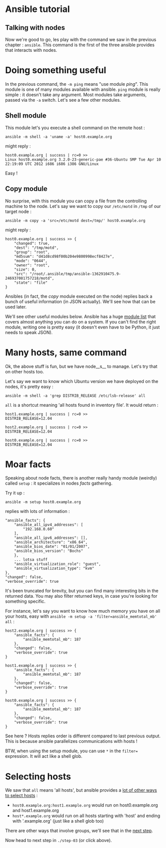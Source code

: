 Ansible tutorial
================

Talking with nodes
------------------

Now we're good to go, les play with the command we saw in the previous chapter : 
`ansible`. This command is the first of the three ansible provides that interacts 
with nodes.

# Doing something useful

In the previous command, the `-m ping` means "use module _ping_". This module is
one of many modules available with ansible. `ping` module is really simple :
it doesn't take any argument. Most modules take arguments, passed via the
`-a` switch. Let's see a few other modules.

## Shell module

This module let's you execute a shell command on the remote host :

    ansible -m shell -a 'uname -a' host0.example.org

might reply :

    host0.example.org | success | rc=0 >>
    Linux host0.example.org 3.2.0-23-generic-pae #36-Ubuntu SMP Tue Apr 10 22:19:09 UTC 2012 i686 i686 i386 GNU/Linux

Easy !

## Copy module

No surprise, with this module you can copy a file from the controlling machine to 
the node. Let's say we want to copy our `/etc/motd` in `/tmp` of our target node :

    ansible -m copy -a 'src=/etc/motd dest=/tmp/' host0.example.org

might reply :

    host0.example.org | success >> {
        "changed": true, 
        "dest": "/tmp/motd", 
        "group": "root", 
        "md5sum": "d41d8cd98f00b204e9800998ecf8427e", 
        "mode": "0644", 
        "owner": "root", 
        "size": 0, 
        "src": "/root/.ansible/tmp/ansible-1362910475.9-246937081757218/motd", 
        "state": "file"
    }

Ansibles (in fact, the _copy_ module executed on the node) replies back a bunch of 
useful information (in JSON actually). We'll see how that can be used later.

We'll see other useful modules below. Ansible has a huge 
[module list](http://ansible.cc/docs/modules.html) that covers almost anything you
can do on a system. If you can't find the right module, writing one is pretty
easy (it doesn't even have to be Python, it just needs to speak JSON).

# Many hosts, same command

Ok, the above stuff is fun, but we have node__s__ to manage. Let's try that on
other hosts too.

Let's say we want to know which Ubuntu version we have deployed on the nodes,
it's pretty easy :

    ansible -m shell -a 'grep DISTRIB_RELEASE /etc/lsb-release' all

`all` is a shortcut meaning 'all hosts found in inventory file'. It would
return :

    host1.example.org | success | rc=0 >>
    DISTRIB_RELEASE=12.04

    host2.example.org | success | rc=0 >>
    DISTRIB_RELEASE=12.04

    host0.example.org | success | rc=0 >>
    DISTRIB_RELEASE=12.04

# Moar facts

Speaking about node facts, there is another really handy module (weirdly)
called `setup` : it specializes in nodes _facts_ gathering.

Try it up :

    ansible -m setup host0.example.org

replies with lots of information :

    "ansible_facts": {
        "ansible_all_ipv4_addresses": [
            "192.168.0.60"
        ], 
        "ansible_all_ipv6_addresses": [], 
        "ansible_architecture": "x86_64", 
        "ansible_bios_date": "01/01/2007", 
        "ansible_bios_version": "Bochs"
        }, 
        ... lotsa stuff
        "ansible_virtualization_role": "guest", 
        "ansible_virtualization_type": "kvm"
    }, 
    "changed": false, 
    "verbose_override": true

It's been truncated for brevity, but you can find many interesting bits in the returned 
data. You may also filter returned keys, in case you're looking for something specific.

For instance, let's say you want to know how much memory you have on all your hosts, 
easy with `ansible -m setup -a 'filter=ansible_memtotal_mb' all` :

    host2.example.org | success >> {
        "ansible_facts": {
            "ansible_memtotal_mb": 187
        }, 
        "changed": false, 
        "verbose_override": true
    }

    host1.example.org | success >> {
        "ansible_facts": {
            "ansible_memtotal_mb": 187
        }, 
        "changed": false, 
        "verbose_override": true
    }

    host0.example.org | success >> {
        "ansible_facts": {
            "ansible_memtotal_mb": 187
        }, 
        "changed": false, 
        "verbose_override": true
    }

See here ? Hosts replies order is different compared to last previous output. This 
is because ansible parallelizes communications with hosts !

BTW, when using the setup module, you can use `*` in the `filter=` expression.
It will act like a shell glob.

# Selecting hosts

We saw that `all` means 'all hosts', but ansible provides a 
[lot of other ways to select hosts](http://ansible.cc/docs/patterns.html#selecting-targets) :

- `host0.example.org:host1.example.org` would run on host0.example.org and
  host1.example.org
- `host*.example.org` would run on all hosts starting with 'host' and ending with 
'.example.org' (just like a shell glob too)

There are other ways that involve groups, we'll see that in the 
[next step](https://github.com/leucos/ansible-tuto/tree/master/step-03).

Now head to next step in `./step-03` (or click above).

